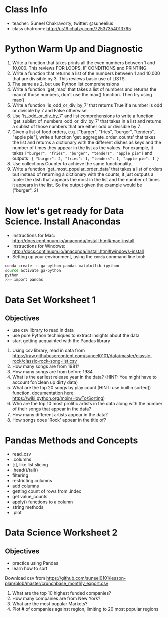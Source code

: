 # Class Info
- teacher: Suneel Chakravorty, twitter: @suneelius
- class chatroom: http://us19.chatzy.com/72537354013765

# Python Warm Up and Diagnostic

1. Write a function that takes prints all the even numbers between 1 and 10,000. This reviews FOR LOOPS, IF CONDITIONS and PRINTING
2. Write a function that returns a list of the numbers between 1 and 10,000 that are divisible by 3. This reviews basic use of LISTS.
3. The same as 2, but use Python list comprehensions
4. Write a function 'get_max' that takes a list of numbers and returns the max of those numbers, don't use the max() function. Then try using max()
5. Write a function 'is_odd_or_div_by_7' that returns True if a number is odd or divisble by 7 and False otherwise.
6. Use 'is_odd_or_div_by_7' and list comprehensions to write a function 'get_sublist_of_numbers_odd_or_div_by_7' that takes in a list and returns a sublist of those numbers that are either odd or divisible by 7.
7. Given a list of food orders, e.g. ["burger", "fries", "burger", "tenders", "apple pie"], write a function 'get_aggregate_order_counts' that takes the list and returns a dictionary with the different dishes as keys and the number of times they appear in the list as the values. For example, it takes ```["burger", "fries", "burger", "tenders", "apple pie"]``` and outputs ```
{
   "burger": 2,
   "fries": 1,
   "tenders": 1,
   "apple pie": 1
}```
8. Use collections.Counter to achieve the same functionality.
9. Write a function 'get_most_popular_order_data' that takes a list of orders but instead of returning a dictionary with the counts, it just outputs a tuple: the dish that appears the most in the list and the number of times it appears in the list. So the output given the example would be ("burger", 2)

# Now let's get ready for Data Science. Install Anacondas
- Instructions for Mac: http://docs.continuum.io/anaconda/install.html#mac-install
- Instructions for Windows: http://docs.continuum.io/anaconda/install.html#windows-install
- Setting up your environment, using the `conda` command line tool:
```bash
conda create -n ga-python pandas matplotlib ipython
source activate ga-python
python
>>> import pandas
```

# Data Set Worksheet 1
## Objectives
- use csv library to read in data
- use pure Python techniques to extract insights about the data
- start getting acquainted with the Pandas library

1. Using csv library, read in data from https://raw.githubusercontent.com/suneel0101/data/master/classic-rock/classic-rock-song-list.csv
2. How many songs are from 1981?
3. How many songs are from before 1984
4. What is the earliest release year in the data? (HINT: You might have to account for/clean up dirty data)
5. What are the top 20 songs by play count (HINT: use builtin sorted() function, documentation here: https://wiki.python.org/moin/HowTo/Sorting)
6. Who are the top 10 most prolific artists in the data along with the number of their songs that appear in the data?
7. How many different artists appear in the data?
8. How songs does 'Rock' appear in the title of?

# Pandas Methods and Concepts
- read_csv
- .columns
- [:], like list slicing
- .head()/tail()
- filtering
- restricting columns
- add columns
- getting count of rows from .index
- get value_counts
- apply() functions to a column
- string methods
- .plot

# Data Science Worksheet 2
## Objectives
- practice using Pandas
- learn how to sort

Download csv from https://github.com/suneel0101/lesson-plan/blob/master/crunchbase_monthly_export.csv

1. What are the top 10 highest funded companies?
2. How many companies are from New York?
3. What are the most popular Markets?
4. Plot # of companies against region, limiting to 20 most popular regions
